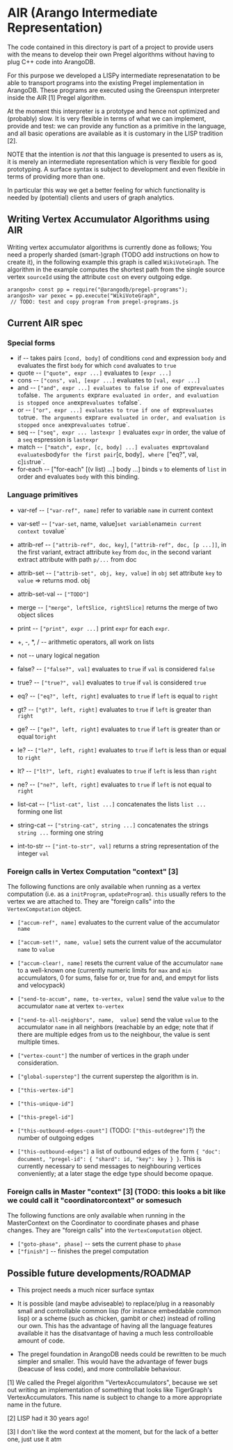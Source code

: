 # AIR (Arango Intermediate Representation)

The code contained in this directory is part of a project to provide users with
the means to develop their own Pregel algorithms without having to plug C++
code into ArangoDB.

For this purpose we developed a LISPy intermediate represenatation to be able
to transport programs into the existing Pregel implementation in ArangoDB. These
programs are executed using the Greenspun interpreter inside the AIR [1]
Pregel algorithm.

At the moment this interpreter is a prototype and hence not optimized and (probably)
slow. It is very flexible in terms of what we can implement, provide and test:
we can provide any function as a primitive in the language, and all basic
operations are available as it is customary in the LISP tradition [2].

NOTE that the intention is *not* that this language is presented to users as is,
it is merely an intermediate representation which is very flexible for good
prototyping. A surface syntax is subject to development and even flexible in
terms of providing more than one.

In particular this way we get a better feeling for which functionality is needed
by (potential) clients and users of graph analytics.

## Writing Vertex Accumulator Algorithms using AIR

Writing vertex accumulator algorithms is currently done as follows; You need a
properly sharded (smart-)graph (TODO add instructions on how to create it), in
the following example this graph is called `WikiVoteGraph`. The algorithm in the
example computes the shortest path from the single source vertex `sourceId`
using the attribute `cost` on every outgoing edge.

```
arangosh> const pp = require("@arangodb/pregel-programs");
arangosh> var pexec = pp.execute("WikiVoteGraph",
 // TODO: test and copy program from pregel-programs.js
```

## Current AIR spec

### Special forms

 * if -- takes pairs `[cond, body]` of conditions `cond` and expression `body` and evaluates 
         the first `body` for which `cond` avaluates to `true`
 * quote --  `["quote", expr ...]` evaluates to `[expr ...]`
 * cons -- `["cons", val, [expr ...]` evaluates to `[val, expr ...]`
 * and -- `["and", expr ...] evaluates to false if one of `expr` evaluates to `false`. The arguments `expr` are evaluated in order, and evaluation is stopped once an `expr` evaluates to `false`.
 * or -- `["or", expr ...] evaluates to true if one of `expr` evaluates to `true`. The arguments `expr` are evaluated in order, and evaluation is stopped once an `expr` evaluates to `true`.
 * seq -- `["seq", expr ... lastexpr ]` evaluates `expr` in order, the value of a `seq` espression is `lastexpr`
 * match -- `["match", expr, [c, body] ...] evaluates `expr` to `val` and evaluates `body` for the first pair `[c, body]`, where `["eq?", val, c]` is `true`.
 * for-each -- ["for-each" [(v list) ...] body ...] binds `v` to elements of `list` in order and evaluates `body` with this binding.

### Language primitives

 * var-ref -- `["var-ref", name]` refer to variable `name` in current context
 * var-set!  -- `["var-set`, name, value]` set variable `name` in current context to `value`

 * attrib-ref -- `["attrib-ref", doc, key]`, `["attrib-ref", doc, [p ...]]`, in the first variant, extract attribute `key` from `doc`, in the second variant extract attribute with path `p/...` from doc
 * attrib-set -- `["attrib-set", obj, key, value]` in `obj` set attribute `key` to `value` => returns mod. obj 
 * attrib-set-val -- `["TODO"]`
 
 * merge -- `["merge", leftSlice, rightSlice]` returns the merge of two object slices 

 * print -- `["print", expr ...]` print `expr` for each `expr`. 

 * +, -, \*, / -- arithmetic operators, all work on lists
 * not  -- unary logical negation
 * false? -- `["false?", val]` evaluates to `true` if `val` is considered `false`
 * true? -- `["true?", val]` evaluates to `true` if `val` is considered `true`
 * eq? -- `["eq?", left, right]` evaluates to `true` if `left` is equal to `right`
 * gt? -- `["gt?", left, right]` evaluates to `true` if `left` is greater than `right`
 * ge? -- `["ge?", left, right]` evaluates to `true` if `left` is greater than or equal to`right`
 * le? -- `["le?", left, right]` evaluates to `true` if `left` is less than or equal to `right`
 * lt? -- `["lt?", left, right]` evaluates to `true` if `left` is less than `right`
 * ne? -- `["ne?", left, right]` evaluates to `true` if `left` is not equal to `right`

 * list-cat -- `["list-cat", list ...]` concatenates the lists `list ...` forming one list
 * string-cat -- `["string-cat", string ...]` concatenates the strings `string ...` forming one string
 * int-to-str -- `["int-to-str", val]` returns a string representation of the integer `val`

### Foreign calls in Vertex Computation "context" [3]

The following functions are only available when running as a vertex computation (i.e. as a `initProgram`, `updateProgram`).
`this` usually refers to the vertex we are attached to. They are "foreign calls" into the `VertexComputation` object.

 * `["accum-ref", name]` evaluates to the current value of the accumulator `name`
 * `["accum-set!", name, value]` sets the current value of the accumulator `name` to `value`
 * `["accum-clear!, name]` resets the current value of the accumulator `name` to a well-known one (currently numeric limits for `max` and `min` accumulators, 0 for sums, false for or, true for and, and empyt for lists and velocypack)

 * `["send-to-accum", name, to-vertex, value]` send the value `value` to the accumulator `name` at vertex `to-vertex`
 * `["send-to-all-neighbors", name,  value]` send the value `value` to the accumulator `name` in all neighbors (reachable by an edge; note that if there are multiple edges from us to the neighbour, the value is sent multiple times.

 * `["vertex-count"]` the number of vertices in the graph under consideration.
 * `["global-superstep"]` the current superstep the algorithm is in.

 * `["this-vertex-id"]`
 * `["this-unique-id"]`
 * `["this-pregel-id"]`
 * `["this-outbound-edges-count"]` (TODO: `["this-outdegree"]`?) the number of outgoing edges
 * `["this-outbound-edges"]` a list of outbound edges of the form `{ "doc": document, "pregel-id": { "shard": id, "key": key } }`. This is currently necessary to send messages to neighbouring vertices conveniently; at a later stage the edge type should become opaque.

### Foreign calls in Master "context" [3] (TODO: this looks a bit like we could call it "coordinatorcontext" or somesuch

The following functions are only available when running in the MasterContext on the Coordinator to coordinate
phases and phase changes.
They are "foreign calls" into the `VertexComputation` object.
 
 * `["goto-phase", phase]` -- sets the current phase to `phase`
 * `["finish"]` -- finishes the pregel computation

## Possible future developments/ROADMAP

 * This project needs a much nicer surface syntax

 * It is possible (and maybe adviseable) to replace/plug in a reasonably small and controllable 
   common lisp (for instance embeddable common lisp) or a scheme (such as chicken, gambit or chez)
   instead of rolling our own. This has the advantage of having all the language features available
   it has the disatvantage of having a much less controlloable amount of code.

 * The pregel foundation in ArangoDB needs could be rewritten to be much simpler and smaller.
   This would have the advantage of fewer bugs (beacuse of less code), and more controllable
   behaviour.

[1] We called the Pregel algorithm "VertexAccumulators", because we set out writing
    an implementation of something that looks like TigerGraph's VertexAccumulators.
    This name is subject to change to a more appropriate name in the future.

[2] LISP had it 30 years ago!

[3] I don't like the word context at the moment, but for the lack of a better one, just use it atm
